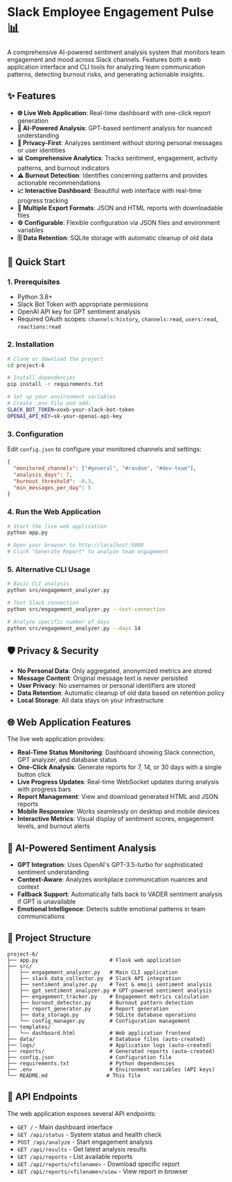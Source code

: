 # Slack Employee Engagement Pulse 📊

A comprehensive AI-powered sentiment analysis system that monitors team engagement and mood across Slack channels. Features both a web application interface and CLI tools for analyzing team communication patterns, detecting burnout risks, and generating actionable insights.

## ✨ Features

- **🌐 Live Web Application**: Real-time dashboard with one-click report generation
- **🧠 AI-Powered Analysis**: GPT-based sentiment analysis for nuanced understanding
- **🔐 Privacy-First**: Analyzes sentiment without storing personal messages or user identities
- **📊 Comprehensive Analytics**: Tracks sentiment, engagement, activity patterns, and burnout indicators
- **⚠️ Burnout Detection**: Identifies concerning patterns and provides actionable recommendations
- **📈 Interactive Dashboard**: Beautiful web interface with real-time progress tracking
- **🔄 Multiple Export Formats**: JSON and HTML reports with downloadable files
- **⚙️ Configurable**: Flexible configuration via JSON files and environment variables
- **🗄️ Data Retention**: SQLite storage with automatic cleanup of old data

## 🚀 Quick Start

### 1. Prerequisites

- Python 3.8+
- Slack Bot Token with appropriate permissions
- OpenAI API key for GPT sentiment analysis
- Required OAuth scopes: `channels:history`, `channels:read`, `users:read`, `reactions:read`

### 2. Installation

```bash
# Clone or download the project
cd project-6

# Install dependencies
pip install -r requirements.txt

# Set up your environment variables
# Create .env file and add:
SLACK_BOT_TOKEN=xoxb-your-slack-bot-token
OPENAI_API_KEY=sk-your-openai-api-key
```

### 3. Configuration

Edit `config.json` to configure your monitored channels and settings:

```json
{
  "monitored_channels": ["#general", "#random", "#dev-team"],
  "analysis_days": 7,
  "burnout_threshold": -0.3,
  "min_messages_per_day": 5
}
```

### 4. Run the Web Application

```bash
# Start the live web application
python app.py

# Open your browser to http://localhost:5000
# Click "Generate Report" to analyze team engagement
```

### 5. Alternative CLI Usage

```bash
# Basic CLI analysis
python src/engagement_analyzer.py

# Test Slack connection
python src/engagement_analyzer.py --test-connection

# Analyze specific number of days
python src/engagement_analyzer.py --days 14
```

## 🛡️ Privacy & Security

- **No Personal Data**: Only aggregated, anonymized metrics are stored
- **Message Content**: Original message text is never persisted
- **User Privacy**: No usernames or personal identifiers are stored
- **Data Retention**: Automatic cleanup of old data based on retention policy
- **Local Storage**: All data stays on your infrastructure

## 🌐 Web Application Features

The live web application provides:

- **Real-Time Status Monitoring**: Dashboard showing Slack connection, GPT analyzer, and database status
- **One-Click Analysis**: Generate reports for 7, 14, or 30 days with a single button click
- **Live Progress Updates**: Real-time WebSocket updates during analysis with progress bars
- **Report Management**: View and download generated HTML and JSON reports
- **Mobile Responsive**: Works seamlessly on desktop and mobile devices
- **Interactive Metrics**: Visual display of sentiment scores, engagement levels, and burnout alerts

## 🤖 AI-Powered Sentiment Analysis

- **GPT Integration**: Uses OpenAI's GPT-3.5-turbo for sophisticated sentiment understanding
- **Context-Aware**: Analyzes workplace communication nuances and context
- **Fallback Support**: Automatically falls back to VADER sentiment analysis if GPT is unavailable
- **Emotional Intelligence**: Detects subtle emotional patterns in team communications

## 📂 Project Structure

```
project-6/
├── app.py                       # Flask web application
├── src/
│   ├── engagement_analyzer.py   # Main CLI application
│   ├── slack_data_collector.py  # Slack API integration
│   ├── sentiment_analyzer.py    # Text & emoji sentiment analysis
│   ├── gpt_sentiment_analyzer.py # GPT-powered sentiment analysis
│   ├── engagement_tracker.py    # Engagement metrics calculation
│   ├── burnout_detector.py      # Burnout pattern detection
│   ├── report_generator.py      # Report generation
│   ├── data_storage.py          # SQLite database operations
│   └── config_manager.py        # Configuration management
├── templates/
│   └── dashboard.html           # Web application frontend
├── data/                        # Database files (auto-created)
├── logs/                        # Application logs (auto-created)
├── reports/                     # Generated reports (auto-created)
├── config.json                  # Configuration file
├── requirements.txt             # Python dependencies
├── .env                         # Environment variables (API keys)
└── README.md                   # This file
```

## 🔧 API Endpoints

The web application exposes several API endpoints:

- `GET /` - Main dashboard interface
- `GET /api/status` - System status and health check
- `POST /api/analyze` - Start engagement analysis
- `GET /api/results` - Get latest analysis results
- `GET /api/reports` - List available reports
- `GET /api/reports/<filename>` - Download specific report
- `GET /api/reports/<filename>/view` - View report in browser
